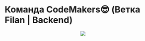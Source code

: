# Команда CodeMakers😎 (Ветка Filan | Backend)
<p align="center"><img src='https://github-production-user-asset-6210df.s3.amazonaws.com/80254143/290785870-7613eb28-44e1-40e7-a895-bdd23045ef67.gif?X-Amz-Algorithm=AWS4-HMAC-SHA256&X-Amz-Credential=AKIAIWNJYAX4CSVEH53A%2F20231215%2Fus-east-1%2Fs3%2Faws4_request&X-Amz-Date=20231215T094217Z&X-Amz-Expires=300&X-Amz-Signature=32b9382c8cdec8bc75388dddf44f0959026c4fd2c9ec0428f0168e675a4d2dd7&X-Amz-SignedHeaders=host&actor_id=80254143&key_id=0&repo_id=731955992'></p>

